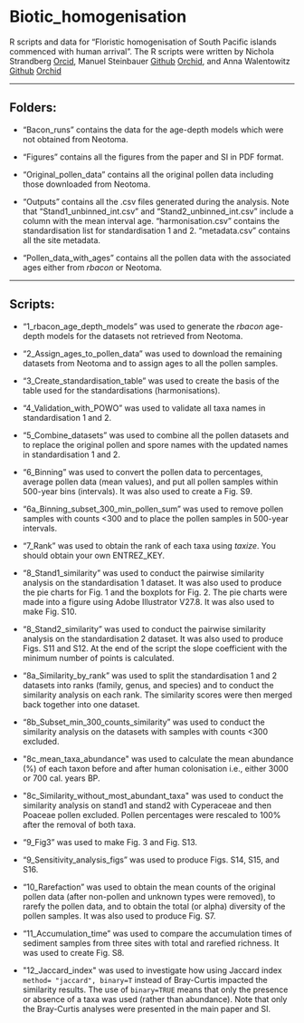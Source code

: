 # Biotic_homogenisation

R scripts and data for “Floristic homogenisation of South Pacific islands commenced with human arrival”.
The R scripts were written by Nichola Strandberg [Orcid](https://orcid.org/0000-0003-1268-2080), Manuel Steinbauer [Github](https://github.com/ManuelSteinbauer) [Orchid](https://orcid.org/0000-0002-7142-9272), and Anna Walentowitz [Github](https://github.com/AnnaJever) [Orchid](https://orcid.org/0000-0001-9720-9078)  

***

## Folders:

* “Bacon_runs” contains the data for the age-depth models which were not obtained from Neotoma.

* “Figures” contains all the figures from the paper and SI in PDF format.

* “Original_pollen_data” contains all the original pollen data including those downloaded from Neotoma.

* “Outputs” contains all the .csv files generated during the analysis. Note that “Stand1_unbinned_int.csv” and “Stand2_unbinned_int.csv” include a column with the mean interval age. “harmonisation.csv” contains the standardisation list for standardisation 1 and 2. “metadata.csv” contains all the site metadata.

* “Pollen_data_with_ages” contains all the pollen data with the associated ages either from *rbacon* or Neotoma.

***

## Scripts:

* “1_rbacon_age_depth_models” was used to generate the *rbacon* age-depth models for the datasets not retrieved from Neotoma.

* “2_Assign_ages_to_pollen_data” was used to download the remaining datasets from Neotoma and to assign ages to all the pollen samples. 

* “3_Create_standardisation_table” was used to create the basis of the table used for the standardisations (harmonisations).

* “4_Validation_with_POWO” was used to validate all taxa names in standardisation 1 and 2.

* “5_Combine_datasets” was used to combine all the pollen datasets and to replace the original pollen and spore names with the updated names in standardisation 1 and 2. 

* “6_Binning” was used to convert the pollen data to percentages, average pollen data (mean values), and put all pollen samples within 500-year bins (intervals). It was also used to create a Fig. S9.

* “6a_Binning_subset_300_min_pollen_sum” was used to remove pollen samples with counts <300 and to place the pollen samples in 500-year intervals.

* “7_Rank” was used to obtain the rank of each taxa using *taxize*. You should obtain your own ENTREZ_KEY.

* “8_Stand1_similarity” was used to conduct the pairwise similarity analysis on the standardisation 1 dataset. It was also used to produce the pie charts for Fig. 1 and the boxplots for Fig. 2. The pie charts were made into a figure using Adobe Illustrator V27.8. It was also used to make Fig. S10.

* “8_Stand2_similarity” was used to conduct the pairwise similarity analysis on the standardisation 2 dataset. It was also used to produce Figs. S11 and S12. At the end of the script the slope coefficient with the minimum number of points is calculated.

* “8a_Similarity_by_rank” was used to split the standardisation 1 and 2 datasets into ranks (family, genus, and species) and to conduct the similarity analysis on each rank. The similarity scores were then merged back together into one dataset.

* “8b_Subset_min_300_counts_similarity” was used to conduct the similarity analysis on the datasets with samples with counts <300 excluded.

* "8c_mean_taxa_abundance" was used to calculate the mean abundance (%) of each taxon before and after human colonisation i.e., either 3000 or 700 cal. years BP.

* "8c_Similarity_without_most_abundant_taxa" was used to conduct the similarity analysis on stand1 and stand2 with Cyperaceae and then Poaceae pollen excluded. Pollen percentages were rescaled to 100% after the removal of both taxa.

* “9_Fig3” was used to make Fig. 3 and Fig. S13.

* “9_Sensitivity_analysis_figs” was used to produce Figs. S14, S15, and S16.

* “10_Rarefaction” was used to obtain the mean counts of the original pollen data (after non-pollen and unknown types were removed), to rarefy the pollen data, and to obtain the total (or alpha) diversity of the pollen samples. It was also used to produce Fig. S7. 

* “11_Accumulation_time” was used to compare the accumulation times of sediment samples from three sites with total and rarefied richness. It was used to create Fig. S8.

* "12_Jaccard_index" was used to investigate how using Jaccard index `method= "jaccard", binary=T` instead of Bray-Curtis impacted the similarity results. The use of `binary=TRUE` means that only the presence or absence of a taxa was used (rather than abundance). Note that only the Bray-Curtis analyses were presented in the main paper and SI.